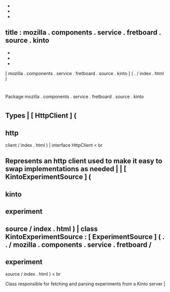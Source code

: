-
-
-
title
:
mozilla
.
components
.
service
.
fretboard
.
source
.
kinto
-
-
-
-
[
mozilla
.
components
.
service
.
fretboard
.
source
.
kinto
]
(
.
/
index
.
html
)
#
#
Package
mozilla
.
components
.
service
.
fretboard
.
source
.
kinto
#
#
#
Types
|
[
HttpClient
]
(
-
http
-
client
/
index
.
html
)
|
interface
HttpClient
<
br
>
Represents
an
http
client
used
to
make
it
easy
to
swap
implementations
as
needed
|
|
[
KintoExperimentSource
]
(
-
kinto
-
experiment
-
source
/
index
.
html
)
|
class
KintoExperimentSource
:
[
ExperimentSource
]
(
.
.
/
mozilla
.
components
.
service
.
fretboard
/
-
experiment
-
source
/
index
.
html
)
<
br
>
Class
responsible
for
fetching
and
parsing
experiments
from
a
Kinto
server
|
